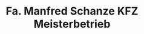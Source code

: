 ---
title: "Fa. Manfred Schanze KFZ Meisterbetrieb"
url: /hessisch-lichtenau/fa-manfred-schanze-kfz-meisterbetrieb/
shop: Autowerkstatt
---